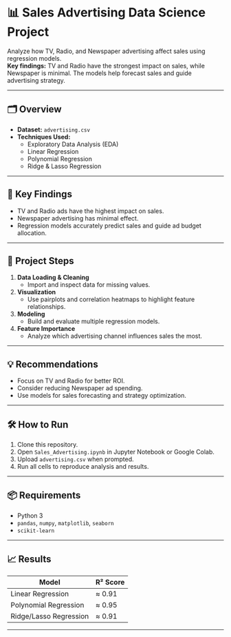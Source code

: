 # 📊 Sales Advertising Data Science Project

Analyze how TV, Radio, and Newspaper advertising affect sales using regression models.  
**Key findings:** TV and Radio have the strongest impact on sales, while Newspaper is minimal. The models help forecast sales and guide advertising strategy.

---

## 🗂️ Overview

- **Dataset:** `advertising.csv`
- **Techniques Used:**
  - Exploratory Data Analysis (EDA)
  - Linear Regression
  - Polynomial Regression
  - Ridge & Lasso Regression

---

## 🔑 Key Findings

- TV and Radio ads have the highest impact on sales.
- Newspaper advertising has minimal effect.
- Regression models accurately predict sales and guide ad budget allocation.

---

## 🚀 Project Steps

1. **Data Loading & Cleaning**
   - Import and inspect data for missing values.
2. **Visualization**
   - Use pairplots and correlation heatmaps to highlight feature relationships.
3. **Modeling**
   - Build and evaluate multiple regression models.
4. **Feature Importance**
   - Analyze which advertising channel influences sales the most.

---

## 💡 Recommendations

- Focus on TV and Radio for better ROI.
- Consider reducing Newspaper ad spending.
- Use models for sales forecasting and strategy optimization.

---

## 🛠️ How to Run

1. Clone this repository.
2. Open `Sales_Advertising.ipynb` in Jupyter Notebook or Google Colab.
3. Upload `advertising.csv` when prompted.
4. Run all cells to reproduce analysis and results.

---

## 📦 Requirements

- Python 3
- `pandas`, `numpy`, `matplotlib`, `seaborn`
- `scikit-learn`

---

## 📈 Results

| Model                  | R² Score |
|------------------------|----------|
| Linear Regression      | ≈ 0.91   |
| Polynomial Regression  | ≈ 0.95   |
| Ridge/Lasso Regression | ≈ 0.91   |

---
